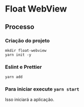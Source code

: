 # Float WebView

## Processo
### Criação do projeto
```
mkdir float-webview
yarn init -y
```

### Eslint e Prettier
```
yarn add
```

### Para iniciar execute `yarn start`

Isso iniciará a aplicação.

